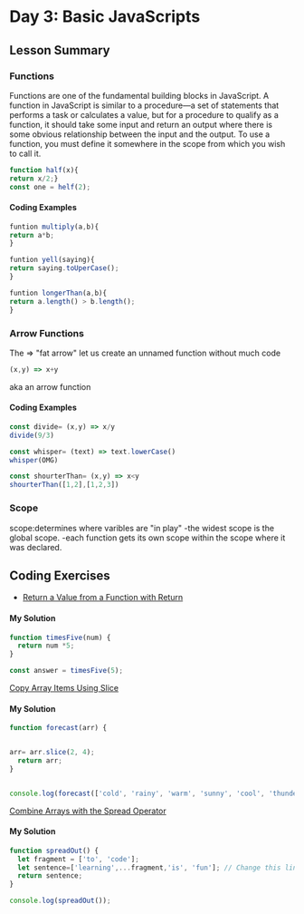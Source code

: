 
# Day 3: Basic JavaScripts

## Lesson Summary

### Functions 
Functions are one of the fundamental building blocks in JavaScript. A function in JavaScript is similar to a procedure—a set of statements that performs a task or calculates a value, but for a procedure to qualify as a function, it should take some input and return an output where there is some obvious relationship between the input and the output. To use a function, you must define it somewhere in the scope from which you wish to call it.
```javascript
function half(x){
return x/2;}
const one = helf(2);
```
#### Coding Examples
```javascript
funtion multiply(a,b){
return a*b;
}
```
```javascript
funtion yell(saying){
return saying.toUperCase();
}
```
```javascript
funtion longerThan(a,b){
return a.length() > b.length();
}
```


### Arrow Functions
The => "fat arrow" let us create an unnamed function without much code
```javascript
(x,y) => x+y
```
aka an arrow function
#### Coding Examples
```javascript
const divide= (x,y) => x/y
divide(9/3)
```
```javascript
const whisper= (text) => text.lowerCase()
whisper(OMG)
```
```javascript
const shourterThan= (x,y) => x<y
shourterThan([1,2],[1,2,3])
```
### Scope
scope:determines where varibles are "in play"
-the widest scope is the global scope.
-each function gets its own scope within the scope where it was declared.



## Coding Exercises

- [Return a Value from a Function with Return](https://www.freecodecamp.org/learn/javascript-algorithms-and-data-structures/basic-javascript/return-a-value-from-a-function-with-return)
#### My Solution
```javascript
function timesFive(num) {
  return num *5;
}

const answer = timesFive(5);
```

 [Copy Array Items Using Slice](https://www.freecodecamp.org/learn/javascript-algorithms-and-data-structures/basic-data-structures/copy-array-items-using-slice)

#### My Solution
```javascript
function forecast(arr) {


arr= arr.slice(2, 4);
  return arr;
}


console.log(forecast(['cold', 'rainy', 'warm', 'sunny', 'cool', 'thunderstorms']));
```


[Combine Arrays with the Spread Operator](https://www.freecodecamp.org/learn/javascript-algorithms-and-data-structures/basic-data-structures/combine-arrays-with-the-spread-operator)

#### My Solution
```javascript
function spreadOut() {
  let fragment = ['to', 'code'];
  let sentence=['learning',...fragment,'is', 'fun']; // Change this line
  return sentence;
}

console.log(spreadOut());

```


